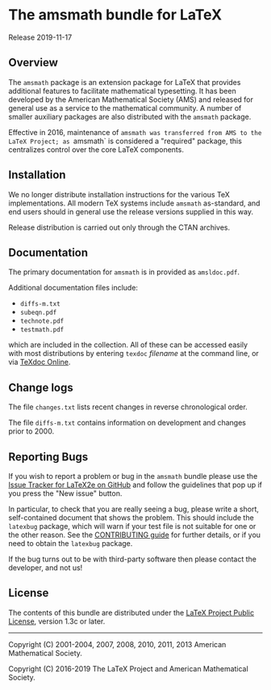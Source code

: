 The amsmath bundle for LaTeX
============================

Release 2019-11-17

Overview
--------

The `amsmath` package is an extension package for LaTeX that provides
additional features to facilitate mathematical typesetting. It has been
developed by the American Mathematical Society (AMS) and released for general
use as a service to the mathematical community. A number of smaller
auxiliary packages are also distributed with the `amsmath` package.

Effective in 2016, maintenance of `amsmath was transferred from AMS to
the LaTeX Project; as `amsmath` is considered a "required" package, this
centralizes control over the core LaTeX components.

Installation
------------

We no longer distribute installation instructions for the various TeX
implementations. All modern TeX systems include `amsmath` as-standard, and end
users should in general use the release versions supplied in this way.

Release distribution is carried out only through the CTAN archives.

Documentation
-------------

The primary documentation for `amsmath` is in provided as `amsldoc.pdf`.

Additional documentation files include:

 - `diffs-m.txt`
 - `subeqn.pdf`
 - `technote.pdf`
 - `testmath.pdf`

which are included in the collection.  All of these can be accessed
easily with most distributions by entering `texdoc` *filename* at the
command line, or via [TeXdoc Online](http://texdoc.net).

Change logs
-----------

The file `changes.txt` lists recent changes in reverse chronological order.

The file `diffs-m.txt` contains information on development and changes
prior to 2000.

Reporting Bugs
--------------

If you wish to report a problem or bug in the `amsmath` bundle
please use the [Issue Tracker for LaTeX2e on
GitHub](https://github.com/latex3/latex2e/issues)
and follow the guidelines that pop up if you press the "New issue" button.

In particular, to check that you are really seeing a bug, please write
a short, self-contained document that shows the problem. This should
include the `latexbug` package, which will warn if your test file is
not suitable for one or the other reason. See the [CONTRIBUTING
guide](https://github.com/latex3/latex2e/blob/master/CONTRIBUTING.md)
for further details, or if you need to obtain the `latexbug` package.

If the bug turns out to be with third-party software then please
contact the developer, and not us!

License
-------

The contents of this bundle are distributed under the [LaTeX Project
Public License](https://www.latex-project.org/lppl/lppl-1-3c/),
version 1.3c or later.

-----

<p>Copyright (C) 2001-2004, 2007, 2008, 2010, 2011, 2013 American Mathematical Society. <br />
<p>Copyright (C) 2016-2019 The LaTeX Project and American Mathematical Society. <br />

